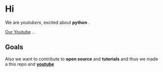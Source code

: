 # Hi

We are *youtubers*, excited about **python**
.

[Our Youtube](https://www.youtube.com/channel/UCefxmfjreqtcMwGIWqYxQTQ/featured)
.
.

## Goals

Also we want to contribute to **open source** and **tutorials**
and thus we made a this repo and [**youtube**](https://www.youtube.com/channel/UCefxmfjreqtcMwGIWqYxQTQ/featured)
